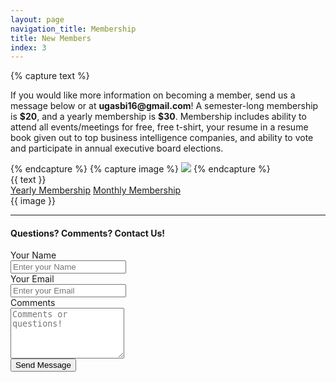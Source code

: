 ```yaml
---
layout: page
navigation_title: Membership
title: New Members
index: 3
---
```

{% capture text %}
<p>
    If you would like more information on becoming a member, send us a message below or at <b>ugasbi16@gmail.com</b>! A semester-long membership is <b>$20</b>, and a yearly membership is <b>$30</b>. Membership includes ability to attend all events/meetings for free, free t-shirt, your resume in a resume book given out to top business intelligence companies, and ability to vote and participate in annual executive board elections.
</p>
{% endcapture %}
{% capture image %}
<img src="http://ugasbi.weebly.com/uploads/8/0/8/1/80816214/14067771-1755717001350266-5769605577768963058-o-orig_orig.jpg">
{% endcapture %}
<div class="row">
<div class="col-md-6 col-sm-12">
{{ text }}
<div class="col-md-12">
    <a class="btn btn-success btn-lg btn-block" href="http://ev11.evenue.net/cgi-bin/ncommerce3/SEGetEventInfo?ticketCode=GS%3AUGAARTS%3ATATE1617%3ASBIMDY%3A&linkID=ta-ugaarts&shopperContext=&pc=&caller=&appCode=&groupCode=PAY&cgc=">Yearly Membership</a>
    <a class="btn btn-info btn-lg btn-block" href="http://ev11.evenue.net/cgi-bin/ncommerce3/SEGetEventInfo?ticketCode=GS%3AUGAARTS%3ATATE1617%3ASBIMDS%3A&linkID=ta-ugaarts&shopperContext=&pc=&caller=&appCode=&groupCode=PAY&cgc=">Monthly Membership</a>
</div>
</div>
<div class="col-md-6 col-sm-12 sm-offset">
{{ image }}
</div>
</div>

<div class="row">
    <hr />
    <div class="col-md-12 col-sm-12">
    <h4 class="center">Questions? Comments? Contact Us!</h4>
    <form action="https://getsimpleform.com/messages?form_api_token=bd935738dde5d3606ce553ff3922d30e" method="post">
    <input type='hidden' name='redirect_to' value='{{ site.url }}'>
        <div class="form-group">
            <label for="name" class="cols-sm-2 control-label">Your Name</label>
            <div class="cols-sm-10">
                <div class="input-group">
                    <span class="input-group-addon"><i class="fa fa-user fa" aria-hidden="true"></i></span>
                    <input type="text" class="form-control" name="name" id="name"  placeholder="Enter your Name"/>
                </div>
            </div>
        </div>
        <div class="form-group">
            <label for="email" class="cols-sm-2 control-label">Your Email</label>
            <div class="cols-sm-10">
                <div class="input-group">
                    <span class="input-group-addon"><i class="fa fa-envelope fa" aria-hidden="true"></i></span>
                    <input type="text" class="form-control" name="email" id="email"  placeholder="Enter your Email"/>
                </div>
            </div>
        </div>
        <div class="form-group">
            <label for="comments" class="cols-sm-2 control-label">Comments</label>
            <div class="cols-sm-10">
                <div class="input-group">
                    <span class="input-group-addon"><i class="fa fa-users fa" aria-hidden="true"></i></span>
                    <textarea class="form-control" name="comments" id="comments"  placeholder="Comments or questions!" rows="5"></textarea>
                </div>
            </div>
        </div>
        <div class="form-group ">
            <input class="btn btn-primary btn-lg btn-block login-button" type='submit' value='Send Message' />
        </div>  
    </form>
</div>
</div>
